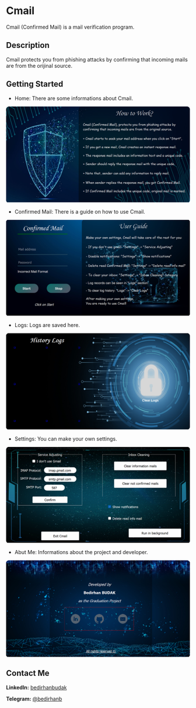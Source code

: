 # Cmail

Cmail (Confirmed Mail) is a mail verification program.

## Description

Cmail protects you from phishing attacks by confirming that incoming mails are from the orijinal source.

## Getting Started

* Home: There are some informations about Cmail.

![Home](https://github.com/bedirhanbudak/Cmail/blob/main/readme/tab_home.png)

* Confirmed Mail: There is a guide on how to use Cmail.

![Confirmed Mail](https://github.com/bedirhanbudak/Cmail/blob/main/readme/tab_cmail.png)

* Logs: Logs are saved here.

![Logs](https://github.com/bedirhanbudak/Cmail/blob/main/readme/tab_logs.png)

* Settings: You can make your own settings.

![Settings](https://github.com/bedirhanbudak/Cmail/blob/main/readme/tab_settings.png)

* Abut Me: Informations about the project and developer.

![About Me](https://github.com/bedirhanbudak/Cmail/blob/main/readme/tab_about_me.png)

## Contact Me

**LinkedIn:** [bedirhanbudak](https://www.linkedin.com/in/bedirhan-budak/)

**Telegram:** [@bedirhanb](https://t.me/bedirhanb)
